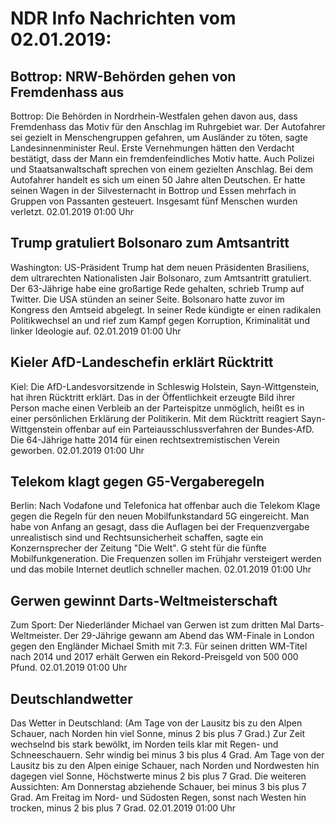 # NDR Info Nachrichten vom 02.01.2019:


## Bottrop: NRW-Behörden gehen von Fremdenhass aus
Bottrop: Die Behörden in Nordrhein-Westfalen gehen davon aus, dass Fremdenhass das Motiv für den Anschlag im Ruhrgebiet war. Der Autofahrer sei gezielt in Menschengruppen gefahren, um Ausländer zu töten, sagte Landesinnenminister Reul. Erste Vernehmungen hätten den Verdacht bestätigt, dass der Mann ein fremdenfeindliches Motiv hatte. Auch Polizei und Staatsanwaltschaft sprechen von einem gezielten Anschlag. Bei dem Autofahrer handelt es sich um einen 50 Jahre alten Deutschen. Er hatte seinen Wagen in der Silvesternacht in Bottrop und Essen mehrfach in Gruppen von Passanten gesteuert. Insgesamt fünf Menschen wurden verletzt. 02.01.2019 01:00 Uhr 

## Trump gratuliert Bolsonaro zum Amtsantritt
Washington: US-Präsident Trump hat dem neuen Präsidenten Brasiliens, dem ultrarechten Nationalisten Jair Bolsonaro, zum Amtsantritt gratuliert. Der 63-Jährige habe eine großartige Rede gehalten, schrieb Trump auf Twitter. Die USA stünden an seiner Seite. Bolsonaro hatte zuvor im Kongress den Amtseid abgelegt. In seiner Rede kündigte er einen radikalen Politikwechsel an und rief zum Kampf gegen Korruption, Kriminalität und linker Ideologie auf. 02.01.2019 01:00 Uhr 

## Kieler AfD-Landeschefin erklärt Rücktritt
Kiel: Die AfD-Landesvorsitzende in Schleswig Holstein, Sayn-Wittgenstein, hat ihren Rücktritt erklärt. Das in der Öffentlichkeit erzeugte Bild ihrer Person mache einen Verbleib an der Parteispitze unmöglich, heißt es in einer persönlichen Erklärung der Politikerin. Mit dem Rücktritt reagiert Sayn-Wittgenstein offenbar auf ein Parteiausschlussverfahren der Bundes-AfD. Die 64-Jährige hatte 2014 für einen rechtsextremistischen Verein geworben. 02.01.2019 01:00 Uhr 

## Telekom klagt gegen G5-Vergaberegeln
Berlin: Nach Vodafone und Telefonica hat offenbar auch die Telekom Klage gegen die Regeln für den neuen Mobilfunkstandard 5G eingereicht. Man habe von Anfang an gesagt, dass die Auflagen bei der Frequenzvergabe unrealistisch sind und Rechtsunsicherheit schaffen, sagte ein Konzernsprecher der Zeitung "Die Welt". G steht für die fünfte Mobilfunkgeneration. Die Frequenzen sollen im Frühjahr versteigert werden und das mobile Internet deutlich schneller machen. 02.01.2019 01:00 Uhr 

## Gerwen gewinnt Darts-Weltmeisterschaft
Zum Sport: Der Niederländer Michael van Gerwen ist zum dritten Mal Darts-Weltmeister. Der 29-Jährige gewann am Abend das WM-Finale in London gegen den Engländer Michael Smith mit 7:3. Für seinen dritten WM-Titel nach 2014 und 2017 erhält Gerwen ein Rekord-Preisgeld von 500 000 Pfund. 02.01.2019 01:00 Uhr 

## Deutschlandwetter
Das Wetter in Deutschland:
(Am Tage von der Lausitz bis zu den Alpen Schauer, nach Norden hin viel Sonne, minus 2 bis plus 7 Grad.) Zur Zeit wechselnd bis stark bewölkt, im Norden teils klar mit Regen- und Schneeschauern. Sehr windig bei minus 3 bis plus 4 Grad. Am Tage von der Lausitz bis zu den Alpen einige Schauer, nach Norden und Nordwesten hin dagegen viel Sonne, Höchstwerte minus 2 bis plus 7 Grad. Die weiteren Aussichten: Am Donnerstag abziehende Schauer, bei minus 3 bis plus 7 Grad. Am Freitag im Nord- und Südosten Regen, sonst nach Westen hin trocken, minus 2 bis plus 7 Grad. 02.01.2019 01:00 Uhr 
